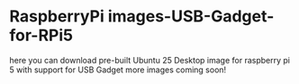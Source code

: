 # RaspberryPi images-USB-Gadget-for-RPi5
here you can download pre-built Ubuntu 25 Desktop image for raspberry pi 5 with support for USB Gadget
more images coming soon!
